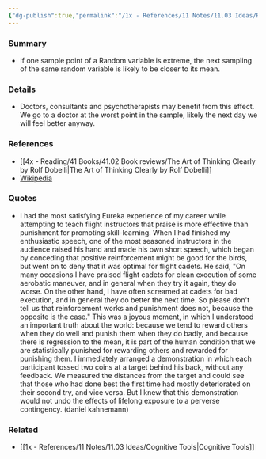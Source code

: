 ```yaml
---
{"dg-publish":true,"permalink":"/1x - References/11 Notes/11.03 Ideas/Regression to the mean/","title":"Regression to the mean","noteIcon":""}
---
```



### Summary
- If one sample point of a Random variable is extreme, the next sampling of the same random variable is likely to be closer to its mean.

### Details
- Doctors, consultants and psychotherapists may benefit from this effect. We go to a doctor at the worst point in the sample, likely the next day we will feel better anyway.

### References
- [[4x - Reading/41 Books/41.02 Book reviews/The Art of Thinking Clearly by Rolf Dobelli\|The Art of Thinking Clearly by Rolf Dobelli]]
- [Wikipedia](https://en.wikipedia.org/wiki/Regression_toward_the_mean)

### Quotes
- I had the most satisfying Eureka experience of my career while attempting to teach flight instructors that praise is more effective than punishment for promoting skill-learning. When I had finished my enthusiastic speech, one of the most seasoned instructors in the audience raised his hand and made his own short speech, which began by conceding that positive reinforcement might be good for the birds, but went on to deny that it was optimal for flight cadets. He said, "On many occasions I have praised flight cadets for clean execution of some aerobatic maneuver, and in general when they try it again, they do worse. On the other hand, I have often screamed at cadets for bad execution, and in general they do better the next time. So please don't tell us that reinforcement works and punishment does not, because the opposite is the case." This was a joyous moment, in which I understood an important truth about the world: because we tend to reward others when they do well and punish them when they do badly, and because there is regression to the mean, it is part of the human condition that we are statistically punished for rewarding others and rewarded for punishing them. I immediately arranged a demonstration in which each participant tossed two coins at a target behind his back, without any feedback. We measured the distances from the target and could see that those who had done best the first time had mostly deteriorated on their second try, and vice versa. But I knew that this demonstration would not undo the effects of lifelong exposure to a perverse contingency. (daniel kahnemann)

### Related
- [[1x - References/11 Notes/11.03 Ideas/Cognitive Tools\|Cognitive Tools]]
